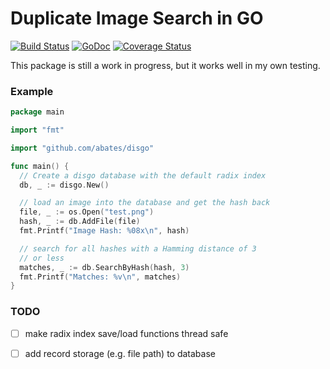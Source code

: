 # Duplicate Image Search in GO

[![Build Status](https://travis-ci.org/abates/disgo.svg?branch=develop)](https://travis-ci.org/abates/disgo) [![GoDoc](https://godoc.org/github.com/abates/disgo?status.png)](https://godoc.org/github.com/abates/disgo) [![Coverage Status](https://coveralls.io/repos/github/abates/disgo/badge.svg?branch=develop)](https://coveralls.io/github/abates/disgo?branch=develop)

This package is still a work in progress, but it works well in my own testing.

### Example

```Go
package main

import "fmt"

import "github.com/abates/disgo"

func main() {
  // Create a disgo database with the default radix index
  db, _ := disgo.New()

  // load an image into the database and get the hash back
  file, _ := os.Open("test.png")
  hash, _ := db.AddFile(file)
  fmt.Printf("Image Hash: %08x\n", hash)

  // search for all hashes with a Hamming distance of 3
  // or less
  matches, _ := db.SearchByHash(hash, 3)
  fmt.Printf("Matches: %v\n", matches)
}

```

### TODO
- [ ] make radix index save/load functions thread safe
- [ ] add record storage (e.g. file path) to database

